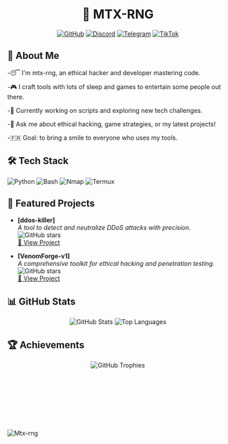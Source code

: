 <div align="center">
  <h1>👾 MTX-RNG</h1
<div align="center">
  <a href="https://github.com/Mtx-rng"><img src="https://img.shields.io/badge/-GitHub-4B0082?style=for-the-badge&logo=github" alt="GitHub"></a>
  <a href="https://discord.gg/iam_king"><img src="https://img.shields.io/badge/-Discord-7289DA?style=for-the-badge&logo=discord" alt="Discord"></a>
  <a href="https://t.me/Therac25k"><img src="https://img.shields.io/badge/-Telegram-0088cc?style=for-the-badge&logo=telegram" alt="Telegram"></a>
  <a href="https://www.tiktok.com/@mrx.rng?_t=ZM-8ynPSvi5klc&_r=1"><img src="https://img.shields.io/badge/-TikTok-000000?style=for-the-badge&logo=tiktok" alt="TikTok"></a>
</div 
  


---

## 🌌 About Me
-😴 I'm mtx-rng, an ethical hacker and developer mastering code.

-🎮 I craft tools with lots of sleep and games to entertain some people out there.

-🌟 Currently working on scripts and exploring new tech challenges.

-💬 Ask me about ethical hacking, game strategies, or my latest projects!

-🇫🇷 Goal: to bring a smile to everyone who uses my tools.

## 🛠️ Tech Stack
<p>
  <img src="https://img.shields.io/badge/-Python-4B0082?style=flat-square&logo=python" alt="Python" />
  <img src="https://img.shields.io/badge/-Bash-4B0082?style=flat-square&logo=gnu-bash" alt="Bash" />
  <img src="https://img.shields.io/badge/-Nmap-4B0082?style=flat-square&logo=nmap" alt="Nmap" />
  <img src="https://img.shields.io/badge/-Termux-4B0082?style=flat-square&logo=android" alt="Termux" />
</p>

## 🚀 Featured Projects
- **[ddos-killer]**  
  _A tool to detect and neutralize DDoS attacks with precision._  
  ![GitHub stars](https://img.shields.io/github/stars/Mtx-rng/ddos-killer?color=A100A1&style=flat-square)  
  [🔗 View Project](https://github.com/Mtx-rng/ddos-killer)

- **[VenomForge-v1]**  
  _A comprehensive toolkit for ethical hacking and penetration testing._  
  ![GitHub stars](https://img.shields.io/github/stars/Mtx-rng/VenomForge-v1?color=A100A1&style=flat-square)  
  [🔗 View Project](https://github.com/Mtx-rng/VenomForge-v1)

## 📊 GitHub Stats
<p align="center">
  <img src="https://github-readme-stats.vercel.app/api?username=Mtx-rng&show_icons=true&theme=radical&hide_border=true&bg_color=1A1B27&title_color=A100A1&icon_color=A100A1&text_color=FFFFFF" alt="GitHub Stats" />
  <img src="https://github-readme-stats.vercel.app/api/top-langs/?username=Mtx-rng&layout=compact&theme=radical&hide_border=true&bg_color=1A1B27&title_color=A100A1&text_color=FFFFFF" alt="Top Languages" />
</p>

## 🏆 Achievements
<p align="center">
  <img src="https://github-profile-trophy.vercel.app/?username=Mtx-rng&theme=dracula&no-frame=true&margin-w=15&margin-h=15&column=6" alt="GitHub Trophies" />
</p>

<svg viewBox="-16 -32 880 192" width="880" height="192" xmlns="http://www.w3.org/2000/svg"><desc>Generated with https://github.com/Platane/snk</desc><style>@keyframes c0{67.04%{fill:var(--c2)}67.06%,to{fill:var(--ce)}}@keyframes c1{97.16%{fill:var(--c4)}97.18%,to{fill:var(--ce)}}@keyframes c2{97.49%{fill:var(--c4)}97.51%,to{fill:var(--ce)}}@keyframes c3{1.49%{fill:var(--c1)}1.51%,to{fill:var(--ce)}}@keyframes c4{97.83%{fill:var(--c4)}97.85%,to{fill:var(--ce)}}@keyframes c5{2.15%{fill:var(--c1)}2.17%,to{fill:var(--ce)}}@keyframes c6{.66%{fill:var(--c1)}.68%,to{fill:var(--ce)}}@keyframes c7{.82%{fill:var(--c1)}.84%,to{fill:var(--ce)}}@keyframes c8{1.15%{fill:var(--c1)}1.17%,to{fill:var(--ce)}}@keyframes c9{65.38%{fill:var(--c2)}65.4%,to{fill:var(--ce)}}@keyframes ca{65.55%{fill:var(--c2)}65.57%,to{fill:var(--ce)}}@keyframes cb{3.98%{fill:var(--c1)}4%,to{fill:var(--ce)}}@keyframes cc{61.22%{fill:var(--c2)}61.24%,to{fill:var(--ce)}}@keyframes cd{95.33%{fill:var(--c4)}95.35%,to{fill:var(--ce)}}@keyframes ce{4.98%{fill:var(--c1)}5%,to{fill:var(--ce)}}@keyframes cf{6.15%{fill:var(--c1)}6.17%,to{fill:var(--ce)}}@keyframes cg{60.89%{fill:var(--c2)}60.91%,to{fill:var(--ce)}}@keyframes ch{37.09%{fill:var(--c1)}37.11%,to{fill:var(--ce)}}@keyframes ci{61.89%{fill:var(--c2)}61.91%,to{fill:var(--ce)}}@keyframes cj{37.76%{fill:var(--c1)}37.78%,to{fill:var(--ce)}}@keyframes ck{5.31%{fill:var(--c1)}5.33%,to{fill:var(--ce)}}@keyframes cl{5.15%{fill:var(--c1)}5.17%,to{fill:var(--ce)}}@keyframes cm{5.98%{fill:var(--c1)}6%,to{fill:var(--ce)}}@keyframes cn{60.72%{fill:var(--c2)}60.74%,to{fill:var(--ce)}}@keyframes co{36.93%{fill:var(--c1)}36.95%,to{fill:var(--ce)}}@keyframes cp{38.09%{fill:var(--c1)}38.11%,to{fill:var(--ce)}}@keyframes cq{37.93%{fill:var(--c1)}37.95%,to{fill:var(--ce)}}@keyframes cr{60.06%{fill:var(--c2)}60.08%,to{fill:var(--ce)}}@keyframes cs{62.39%{fill:var(--c2)}62.41%,to{fill:var(--ce)}}@keyframes ct{7.31%{fill:var(--c1)}7.33%,to{fill:var(--ce)}}@keyframes cu{62.72%{fill:var(--c2)}62.74%,to{fill:var(--ce)}}@keyframes cv{70.54%{fill:var(--c3)}70.56%,to{fill:var(--ce)}}@keyframes cw{7.81%{fill:var(--c1)}7.83%,to{fill:var(--ce)}}@keyframes cx{35.76%{fill:var(--c1)}35.78%,to{fill:var(--ce)}}@keyframes cy{71.37%{fill:var(--c3)}71.39%,to{fill:var(--ce)}}@keyframes cz{71.2%{fill:var(--c3)}71.22%,to{fill:var(--ce)}}@keyframes c10{33.43%{fill:var(--c1)}33.45%,to{fill:var(--ce)}}@keyframes c11{71.87%{fill:var(--c3)}71.89%,to{fill:var(--ce)}}@keyframes c12{81.02%{fill:var(--c4)}81.04%,to{fill:var(--ce)}}@keyframes c13{81.19%{fill:var(--c4)}81.21%,to{fill:var(--ce)}}@keyframes c14{80.02%{fill:var(--c3)}80.04%,to{fill:var(--ce)}}@keyframes c15{8.64%{fill:var(--c1)}8.66%,to{fill:var(--ce)}}@keyframes c16{8.48%{fill:var(--c1)}8.5%,to{fill:var(--ce)}}@keyframes c17{33.27%{fill:var(--c1)}33.29%,to{fill:var(--ce)}}@keyframes c18{34.27%{fill:var(--c1)}34.29%,to{fill:var(--ce)}}@keyframes c19{9.64%{fill:var(--c1)}9.66%,to{fill:var(--ce)}}@keyframes c1a{8.81%{fill:var(--c1)}8.83%,to{fill:var(--ce)}}@keyframes c1b{58.39%{fill:var(--c2)}58.41%,to{fill:var(--ce)}}@keyframes c1c{8.98%{fill:var(--c1)}9%,to{fill:var(--ce)}}@keyframes c1d{58.06%{fill:var(--c2)}58.08%,to{fill:var(--ce)}}@keyframes c1e{72.54%{fill:var(--c3)}72.56%,to{fill:var(--ce)}}@keyframes c1f{72.37%{fill:var(--c3)}72.39%,to{fill:var(--ce)}}@keyframes c1g{73.2%{fill:var(--c3)}73.22%,to{fill:var(--ce)}}@keyframes c1h{9.31%{fill:var(--c1)}9.33%,to{fill:var(--ce)}}@keyframes c1i{10.31%{fill:var(--c1)}10.33%,to{fill:var(--ce)}}@keyframes c1j{82.35%{fill:var(--c4)}82.37%,to{fill:var(--ce)}}@keyframes c1k{73.37%{fill:var(--c3)}73.39%,to{fill:var(--ce)}}@keyframes c1l{56.56%{fill:var(--c2)}56.58%,to{fill:var(--ce)}}@keyframes c1m{10.64%{fill:var(--c1)}10.66%,to{fill:var(--ce)}}@keyframes c1n{57.39%{fill:var(--c2)}57.41%,to{fill:var(--ce)}}@keyframes c1o{31.44%{fill:var(--c1)}31.46%,to{fill:var(--ce)}}@keyframes c1p{56.23%{fill:var(--c2)}56.25%,to{fill:var(--ce)}}@keyframes c1q{42.59%{fill:var(--c2)}42.61%,to{fill:var(--ce)}}@keyframes c1r{10.81%{fill:var(--c1)}10.83%,to{fill:var(--ce)}}@keyframes c1s{10.97%{fill:var(--c1)}10.99%,to{fill:var(--ce)}}@keyframes c1t{57.06%{fill:var(--c2)}57.08%,to{fill:var(--ce)}}@keyframes c1u{56.06%{fill:var(--c2)}56.08%,to{fill:var(--ce)}}@keyframes c1v{83.52%{fill:var(--c4)}83.54%,to{fill:var(--ce)}}@keyframes c1w{42.42%{fill:var(--c1)}42.44%,to{fill:var(--ce)}}@keyframes c1x{74.53%{fill:var(--c3)}74.55%,to{fill:var(--ce)}}@keyframes c1y{11.97%{fill:var(--c1)}11.99%,to{fill:var(--ce)}}@keyframes c1z{11.64%{fill:var(--c1)}11.66%,to{fill:var(--ce)}}@keyframes c20{55.73%{fill:var(--c2)}55.75%,to{fill:var(--ce)}}@keyframes c21{19.12%{fill:var(--c1)}19.14%,to{fill:var(--ce)}}@keyframes c22{55.23%{fill:var(--c2)}55.25%,to{fill:var(--ce)}}@keyframes c23{17.79%{fill:var(--c1)}17.81%,to{fill:var(--ce)}}@keyframes c24{13.13%{fill:var(--c1)}13.15%,to{fill:var(--ce)}}@keyframes c25{18.46%{fill:var(--c1)}18.48%,to{fill:var(--ce)}}@keyframes c26{18.63%{fill:var(--c1)}18.65%,to{fill:var(--ce)}}@keyframes c27{45.91%{fill:var(--c2)}45.93%,to{fill:var(--ce)}}@keyframes c28{46.08%{fill:var(--c2)}46.1%,to{fill:var(--ce)}}@keyframes c29{44.58%{fill:var(--c2)}44.6%,to{fill:var(--ce)}}@keyframes c2a{44.42%{fill:var(--c1)}44.44%,to{fill:var(--ce)}}@keyframes c2b{46.58%{fill:var(--c2)}46.6%,to{fill:var(--ce)}}@keyframes c2c{13.47%{fill:var(--c1)}13.49%,to{fill:var(--ce)}}@keyframes c2d{17.29%{fill:var(--c1)}17.31%,to{fill:var(--ce)}}@keyframes c2e{76.03%{fill:var(--c3)}76.05%,to{fill:var(--ce)}}@keyframes c2f{85.18%{fill:var(--c4)}85.2%,to{fill:var(--ce)}}@keyframes c2g{44.75%{fill:var(--c1)}44.77%,to{fill:var(--ce)}}@keyframes c2h{76.86%{fill:var(--c3)}76.88%,to{fill:var(--ce)}}@keyframes c2i{20.12%{fill:var(--c1)}20.14%,to{fill:var(--ce)}}@keyframes c2j{13.63%{fill:var(--c1)}13.65%,to{fill:var(--ce)}}@keyframes c2k{17.13%{fill:var(--c1)}17.15%,to{fill:var(--ce)}}@keyframes c2l{45.25%{fill:var(--c2)}45.27%,to{fill:var(--ce)}}@keyframes c2m{45.08%{fill:var(--c2)}45.1%,to{fill:var(--ce)}}@keyframes c2n{20.62%{fill:var(--c1)}20.64%,to{fill:var(--ce)}}@keyframes c2o{20.46%{fill:var(--c1)}20.48%,to{fill:var(--ce)}}@keyframes c2p{20.29%{fill:var(--c1)}20.31%,to{fill:var(--ce)}}@keyframes c2q{13.8%{fill:var(--c1)}13.82%,to{fill:var(--ce)}}@keyframes c2r{16.96%{fill:var(--c1)}16.98%,to{fill:var(--ce)}}@keyframes c2s{85.68%{fill:var(--c4)}85.7%,to{fill:var(--ce)}}@keyframes c2t{20.96%{fill:var(--c1)}20.98%,to{fill:var(--ce)}}@keyframes c2u{20.79%{fill:var(--c1)}20.81%,to{fill:var(--ce)}}@keyframes c2v{47.24%{fill:var(--c2)}47.26%,to{fill:var(--ce)}}@keyframes c2w{86.68%{fill:var(--c4)}86.7%,to{fill:var(--ce)}}@keyframes c2x{13.97%{fill:var(--c1)}13.99%,to{fill:var(--ce)}}@keyframes c2y{16.8%{fill:var(--c1)}16.82%,to{fill:var(--ce)}}@keyframes c2z{85.85%{fill:var(--c4)}85.87%,to{fill:var(--ce)}}@keyframes c30{14.8%{fill:var(--c1)}14.82%,to{fill:var(--ce)}}@keyframes c31{14.63%{fill:var(--c1)}14.65%,to{fill:var(--ce)}}@keyframes c32{14.47%{fill:var(--c1)}14.49%,to{fill:var(--ce)}}@keyframes c33{14.3%{fill:var(--c1)}14.32%,to{fill:var(--ce)}}@keyframes c34{14.13%{fill:var(--c1)}14.15%,to{fill:var(--ce)}}@keyframes c35{16.63%{fill:var(--c1)}16.65%,to{fill:var(--ce)}}@keyframes c36{21.45%{fill:var(--c1)}21.47%,to{fill:var(--ce)}}@keyframes c37{14.97%{fill:var(--c1)}14.99%,to{fill:var(--ce)}}@keyframes c38{48.24%{fill:var(--c2)}48.26%,to{fill:var(--ce)}}@keyframes c39{15.13%{fill:var(--c1)}15.15%,to{fill:var(--ce)}}@keyframes c3a{15.3%{fill:var(--c1)}15.32%,to{fill:var(--ce)}}@keyframes c3b{15.46%{fill:var(--c1)}15.48%,to{fill:var(--ce)}}@keyframes c3c{16.3%{fill:var(--c1)}16.32%,to{fill:var(--ce)}}@keyframes c3d{16.13%{fill:var(--c1)}16.15%,to{fill:var(--ce)}}@keyframes c3e{15.63%{fill:var(--c1)}15.65%,to{fill:var(--ce)}}@keyframes c3f{48.91%{fill:var(--c2)}48.93%,to{fill:var(--ce)}}@keyframes c3g{49.41%{fill:var(--c2)}49.43%,to{fill:var(--ce)}}@keyframes c3h{49.74%{fill:var(--c2)}49.76%,to{fill:var(--ce)}}@keyframes c3i{49.07%{fill:var(--c2)}49.09%,to{fill:var(--ce)}}@keyframes c3j{26.95%{fill:var(--c1)}26.97%,to{fill:var(--ce)}}@keyframes c3k{26.78%{fill:var(--c1)}26.8%,to{fill:var(--ce)}}@keyframes c3l{26.61%{fill:var(--c1)}26.63%,to{fill:var(--ce)}}@keyframes c3m{26.45%{fill:var(--c1)}26.47%,to{fill:var(--ce)}}@keyframes c3n{27.94%{fill:var(--c1)}27.96%,to{fill:var(--ce)}}@keyframes c3o{22.95%{fill:var(--c1)}22.97%,to{fill:var(--ce)}}@keyframes c3p{26.28%{fill:var(--c1)}26.3%,to{fill:var(--ce)}}@keyframes c3q{23.28%{fill:var(--c1)}23.3%,to{fill:var(--ce)}}@keyframes c3r{88.68%{fill:var(--c4)}88.7%,to{fill:var(--ce)}}@keyframes c3s{23.45%{fill:var(--c1)}23.47%,to{fill:var(--ce)}}@keyframes c3t{24.95%{fill:var(--c1)}24.97%,to{fill:var(--ce)}}@keyframes c3u{25.11%{fill:var(--c1)}25.13%,to{fill:var(--ce)}}@keyframes c3v{51.24%{fill:var(--c2)}51.26%,to{fill:var(--ce)}}@keyframes c3w{23.78%{fill:var(--c1)}23.8%,to{fill:var(--ce)}}@keyframes c3x{24.45%{fill:var(--c1)}24.47%,to{fill:var(--ce)}}@keyframes c3y{24.62%{fill:var(--c1)}24.64%,to{fill:var(--ce)}}@keyframes c3z{25.45%{fill:var(--c1)}25.47%,to{fill:var(--ce)}}@keyframes u0{.66%{transform:scale(0,1)}.68%,.82%{transform:scale(.01,1)}.84%,1.15%{transform:scale(.02,1)}1.17%,1.49%{transform:scale(.04,1)}1.51%,2.15%{transform:scale(.05,1)}2.17%,3.98%{transform:scale(.06,1)}4%,4.98%{transform:scale(.07,1)}5%,5.15%{transform:scale(.08,1)}5.17%,5.31%{transform:scale(.1,1)}5.33%,5.98%{transform:scale(.11,1)}6%,6.15%{transform:scale(.12,1)}6.17%,7.31%{transform:scale(.13,1)}7.33%,7.81%{transform:scale(.14,1)}7.83%,8.48%{transform:scale(.15,1)}8.5%,8.64%{transform:scale(.17,1)}8.66%,8.81%{transform:scale(.18,1)}8.83%,8.98%{transform:scale(.19,1)}9%,9.31%{transform:scale(.2,1)}9.33%,9.64%{transform:scale(.21,1)}10.31%,9.66%{transform:scale(.23,1)}10.33%,10.64%{transform:scale(.24,1)}10.66%,10.81%{transform:scale(.25,1)}10.83%,10.97%{transform:scale(.26,1)}10.99%,11.64%{transform:scale(.27,1)}11.66%,11.97%{transform:scale(.29,1)}11.99%,13.13%{transform:scale(.3,1)}13.15%,13.47%{transform:scale(.31,1)}13.49%,13.63%{transform:scale(.32,1)}13.65%,13.8%{transform:scale(.33,1)}13.82%,13.97%{transform:scale(.35,1)}13.99%,14.13%{transform:scale(.36,1)}14.15%,14.3%{transform:scale(.37,1)}14.32%,14.47%{transform:scale(.38,1)}14.49%,14.63%{transform:scale(.39,1)}14.65%,14.8%{transform:scale(.4,1)}14.82%,14.97%{transform:scale(.42,1)}14.99%,15.13%{transform:scale(.43,1)}15.15%,15.3%{transform:scale(.44,1)}15.32%,15.46%{transform:scale(.45,1)}15.48%,15.63%{transform:scale(.46,1)}15.65%,16.13%{transform:scale(.48,1)}16.15%,16.3%{transform:scale(.49,1)}16.32%,16.63%{transform:scale(.5,1)}16.65%,16.8%{transform:scale(.51,1)}16.82%,16.96%{transform:scale(.52,1)}16.98%,17.13%{transform:scale(.54,1)}17.15%,17.29%{transform:scale(.55,1)}17.31%,17.79%{transform:scale(.56,1)}17.81%,18.46%{transform:scale(.57,1)}18.48%,18.63%{transform:scale(.58,1)}18.65%,19.12%{transform:scale(.6,1)}19.14%,20.12%{transform:scale(.61,1)}20.14%,20.29%{transform:scale(.62,1)}20.31%,20.46%{transform:scale(.63,1)}20.48%,20.62%{transform:scale(.64,1)}20.64%,20.79%{transform:scale(.65,1)}20.81%,20.96%{transform:scale(.67,1)}20.98%,21.45%{transform:scale(.68,1)}21.47%,22.95%{transform:scale(.69,1)}22.97%,23.28%{transform:scale(.7,1)}23.3%,23.45%{transform:scale(.71,1)}23.47%,23.78%{transform:scale(.73,1)}23.8%,24.45%{transform:scale(.74,1)}24.47%,24.62%{transform:scale(.75,1)}24.64%,24.95%{transform:scale(.76,1)}24.97%,25.11%{transform:scale(.77,1)}25.13%,25.45%{transform:scale(.79,1)}25.47%,26.28%{transform:scale(.8,1)}26.3%,26.45%{transform:scale(.81,1)}26.47%,26.61%{transform:scale(.82,1)}26.63%,26.78%{transform:scale(.83,1)}26.8%,26.95%{transform:scale(.85,1)}26.97%,27.94%{transform:scale(.86,1)}27.96%,31.44%{transform:scale(.87,1)}31.46%,33.27%{transform:scale(.88,1)}33.29%,33.43%{transform:scale(.89,1)}33.45%,34.27%{transform:scale(.9,1)}34.29%,35.76%{transform:scale(.92,1)}35.78%,36.93%{transform:scale(.93,1)}36.95%,37.09%{transform:scale(.94,1)}37.11%,37.76%{transform:scale(.95,1)}37.78%,37.93%{transform:scale(.96,1)}37.95%,38.09%{transform:scale(.98,1)}38.11%,42.42%{transform:scale(.99,1)}42.44%,to{transform:scale(1,1)}}@keyframes u1{42.59%{transform:scale(0,1)}42.61%,to{transform:scale(1,1)}}@keyframes u2{44.42%{transform:scale(0,1)}44.44%,to{transform:scale(1,1)}}@keyframes u3{44.58%{transform:scale(0,1)}44.6%,to{transform:scale(1,1)}}@keyframes u4{44.75%{transform:scale(0,1)}44.77%,to{transform:scale(1,1)}}@keyframes u5{45.08%{transform:scale(0,1)}45.1%,45.25%{transform:scale(.03,1)}45.27%,45.91%{transform:scale(.06,1)}45.93%,46.08%{transform:scale(.1,1)}46.1%,46.58%{transform:scale(.13,1)}46.6%,47.24%{transform:scale(.16,1)}47.26%,48.24%{transform:scale(.19,1)}48.26%,48.91%{transform:scale(.23,1)}48.93%,49.07%{transform:scale(.26,1)}49.09%,49.41%{transform:scale(.29,1)}49.43%,49.74%{transform:scale(.32,1)}49.76%,51.24%{transform:scale(.35,1)}51.26%,55.23%{transform:scale(.39,1)}55.25%,55.73%{transform:scale(.42,1)}55.75%,56.06%{transform:scale(.45,1)}56.08%,56.23%{transform:scale(.48,1)}56.25%,56.56%{transform:scale(.52,1)}56.58%,57.06%{transform:scale(.55,1)}57.08%,57.39%{transform:scale(.58,1)}57.41%,58.06%{transform:scale(.61,1)}58.08%,58.39%{transform:scale(.65,1)}58.41%,60.06%{transform:scale(.68,1)}60.08%,60.72%{transform:scale(.71,1)}60.74%,60.89%{transform:scale(.74,1)}60.91%,61.22%{transform:scale(.77,1)}61.24%,61.89%{transform:scale(.81,1)}61.91%,62.39%{transform:scale(.84,1)}62.41%,62.72%{transform:scale(.87,1)}62.74%,65.38%{transform:scale(.9,1)}65.4%,65.55%{transform:scale(.94,1)}65.57%,67.04%{transform:scale(.97,1)}67.06%,to{transform:scale(1,1)}}@keyframes u6{70.54%{transform:scale(0,1)}70.56%,71.2%{transform:scale(.08,1)}71.22%,71.37%{transform:scale(.17,1)}71.39%,71.87%{transform:scale(.25,1)}71.89%,72.37%{transform:scale(.33,1)}72.39%,72.54%{transform:scale(.42,1)}72.56%,73.2%{transform:scale(.5,1)}73.22%,73.37%{transform:scale(.58,1)}73.39%,74.53%{transform:scale(.67,1)}74.55%,76.03%{transform:scale(.75,1)}76.05%,76.86%{transform:scale(.83,1)}76.88%,80.02%{transform:scale(.92,1)}80.04%,to{transform:scale(1,1)}}@keyframes u7{81.02%{transform:scale(0,1)}81.04%,81.19%{transform:scale(.08,1)}81.21%,82.35%{transform:scale(.15,1)}82.37%,83.52%{transform:scale(.23,1)}83.54%,85.18%{transform:scale(.31,1)}85.2%,85.68%{transform:scale(.38,1)}85.7%,85.85%{transform:scale(.46,1)}85.87%,86.68%{transform:scale(.54,1)}86.7%,88.68%{transform:scale(.62,1)}88.7%,95.33%{transform:scale(.69,1)}95.35%,97.16%{transform:scale(.77,1)}97.18%,97.49%{transform:scale(.85,1)}97.51%,97.83%{transform:scale(.92,1)}97.85%,to{transform:scale(1,1)}}@keyframes s0{0%,67.22%,99.83%{transform:translate(0,-16px)}.17%{transform:translate(0,-32px)}.33%{transform:translate(16px,-32px)}1.33%{transform:translate(16px,64px)}1.66%{transform:translate(-16px,64px)}2%{transform:translate(-16px,96px)}2.16%{transform:translate(0,96px)}2.33%{transform:translate(0,112px)}3%{transform:translate(64px,112px)}3.99%{transform:translate(64px,16px)}5.16%,5.82%,60.4%{transform:translate(176px,16px)}5.32%{transform:translate(176px,0)}5.49%{transform:translate(192px,0)}5.66%,6.66%{transform:translate(192px,16px)}5.99%{transform:translate(176px,32px)}6.16%,61.06%{transform:translate(160px,32px)}6.32%{transform:translate(160px,16px)}6.82%{transform:translate(192px,32px)}7.15%{transform:translate(224px,32px)}62.9%,7.32%{transform:translate(224px,48px)}35.94%,7.65%{transform:translate(256px,48px)}7.82%{transform:translate(256px,32px)}33.78%,8.49%{transform:translate(320px,32px)}32.95%,58.9%,8.65%{transform:translate(320px,16px)}10.15%,9.15%{transform:translate(368px,16px)}9.32%{transform:translate(368px,0)}9.65%{transform:translate(336px,0)}9.82%{transform:translate(336px,16px)}10.32%{transform:translate(368px,32px)}10.82%{transform:translate(416px,32px)}10.98%,42.93%,57.24%{transform:translate(416px,48px)}11.31%{transform:translate(448px,48px)}11.65%{transform:translate(448px,80px)}11.81%,74.04%{transform:translate(432px,80px)}12.15%,41.1%{transform:translate(432px,112px)}12.98%{transform:translate(512px,112px)}13.14%{transform:translate(512px,96px)}14.14%{transform:translate(608px,96px)}14.81%,86.02%{transform:translate(608px,32px)}15.14%{transform:translate(640px,32px)}15.47%,47.75%{transform:translate(640px,64px)}15.64%{transform:translate(656px,64px)}16.31%{transform:translate(656px,0)}17.8%{transform:translate(512px,0)}17.97%{transform:translate(512px,16px)}18.14%{transform:translate(528px,16px)}18.64%{transform:translate(528px,64px)}18.97%{transform:translate(496px,64px)}19.13%{transform:translate(496px,80px)}19.47%,30.12%{transform:translate(528px,80px)}19.63%,29.95%{transform:translate(528px,96px)}19.97%{transform:translate(560px,96px)}20.13%{transform:translate(560px,80px)}20.3%,46.92%{transform:translate(576px,80px)}20.63%,44.93%,76.54%{transform:translate(576px,48px)}20.8%{transform:translate(592px,48px)}20.97%,85.52%,86.19%{transform:translate(592px,32px)}21.3%{transform:translate(624px,32px)}21.63%{transform:translate(624px,0)}22.8%{transform:translate(736px,0)}22.96%{transform:translate(736px,16px)}23.13%{transform:translate(752px,16px)}23.29%{transform:translate(752px,32px)}23.63%,24.29%{transform:translate(784px,32px)}23.79%{transform:translate(784px,16px)}23.96%{transform:translate(800px,16px)}24.13%{transform:translate(800px,32px)}24.63%,50.58%{transform:translate(784px,64px)}24.79%{transform:translate(768px,64px)}25.12%{transform:translate(768px,96px)}25.46%{transform:translate(800px,96px)}25.62%{transform:translate(800px,80px)}26.46%{transform:translate(720px,80px)}26.96%,49.25%{transform:translate(720px,32px)}27.12%{transform:translate(736px,32px)}27.29%{transform:translate(736px,48px)}27.45%{transform:translate(720px,48px)}27.95%{transform:translate(720px,96px)}31.45%,56.41%{transform:translate(400px,80px)}31.61%{transform:translate(400px,64px)}31.78%,56.74%{transform:translate(384px,64px)}32.28%{transform:translate(384px,16px)}33.28%,58.57%{transform:translate(320px,48px)}33.44%,71.71%{transform:translate(304px,48px)}33.61%{transform:translate(304px,32px)}34.61%{transform:translate(320px,112px)}34.94%{transform:translate(288px,112px)}35.27%{transform:translate(288px,80px)}35.61%{transform:translate(256px,80px)}36.61%{transform:translate(192px,48px)}36.77%{transform:translate(192px,64px)}37.27%{transform:translate(144px,64px)}37.6%{transform:translate(144px,96px)}37.94%{transform:translate(176px,96px)}38.1%{transform:translate(176px,80px)}38.27%{transform:translate(192px,80px)}38.44%{transform:translate(192px,96px)}39.27%{transform:translate(272px,96px)}39.43%{transform:translate(272px,112px)}41.6%,43.26%{transform:translate(432px,64px)}41.76%{transform:translate(448px,64px)}42.26%{transform:translate(448px,16px)}42.6%,78.87%{transform:translate(416px,16px)}43.09%,83.03%{transform:translate(432px,48px)}44.43%,77.04%{transform:translate(544px,64px)}44.59%{transform:translate(544px,48px)}45.42%{transform:translate(576px,0)}45.76%{transform:translate(544px,0)}46.59%{transform:translate(544px,80px)}47.09%{transform:translate(576px,64px)}48.25%{transform:translate(640px,16px)}49.08%{transform:translate(720px,16px)}49.42%{transform:translate(704px,32px)}49.75%{transform:translate(704px,64px)}51.25%{transform:translate(784px,0)}54.24%{transform:translate(496px,0)}55.24%{transform:translate(496px,96px)}56.24%{transform:translate(400px,96px)}56.57%{transform:translate(384px,80px)}57.07%{transform:translate(416px,64px)}57.4%{transform:translate(400px,48px)}57.57%{transform:translate(400px,32px)}58.24%{transform:translate(336px,32px)}58.4%,72.71%{transform:translate(336px,48px)}60.73%{transform:translate(176px,48px)}60.9%,61.56%{transform:translate(160px,48px)}61.23%{transform:translate(144px,32px)}61.4%{transform:translate(144px,48px)}61.9%{transform:translate(160px,80px)}62.4%{transform:translate(208px,80px)}62.56%{transform:translate(208px,64px)}62.73%{transform:translate(224px,64px)}65.06%,98.34%{transform:tr




<img src="https://komarev.com/ghpvc/?username=Mtx-rng&label=souls+that+were+lost%20here&color=9d4edd&style=flat" alt="Mtx-rng" />


